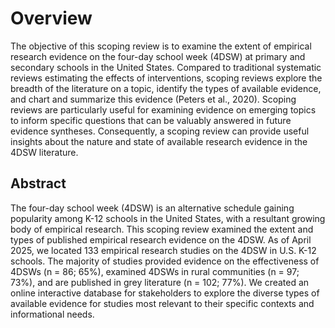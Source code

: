 


# Overview

The objective of this scoping review is to examine the extent of empirical research evidence on the four-day school week (4DSW) at primary and secondary schools in the United States. Compared to traditional systematic reviews estimating the effects of interventions, scoping reviews explore the breadth of the literature on a topic, identify the types of available evidence, and chart and summarize this evidence (Peters et al., 2020). Scoping reviews are particularly useful for examining evidence on emerging topics to inform specific questions that can be valuably answered in future evidence syntheses. Consequently, a scoping review can provide useful insights about the nature and state of available research evidence in the 4DSW literature.

## Abstract

The four-day school week (4DSW) is an alternative schedule gaining popularity among K-12 schools in the United States, with a resultant growing body of empirical research. This scoping review examined the extent and types of published empirical research evidence on the 4DSW. As of April 2025, we located 133 empirical research studies on the 4DSW in U.S. K-12 schools. The majority of studies provided evidence on the effectiveness of 4DSWs (n = 86; 65%), examined 4DSWs in rural communities (n = 97; 73%), and are published in grey literature (n = 102; 77%). We created an online interactive database for stakeholders to explore the diverse types of available evidence for studies most relevant to their specific contexts and informational needs. 
